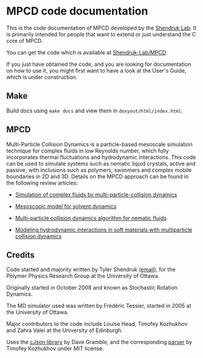 # MPCD code documentation
This is the code documentation of MPCD developed by the [Shendruk Lab](https://tnshendruk.com). It is primarily intended for people that want to extend or just understand the C core of MPCD.

You can get the code which is available at [Shendruk-Lab/MPCD](https://github.com/Shendruk-Lab/MPCD).

If you just have obtained the code, and you are looking for documentation on how to use it, you might first want to have a look at the User's Guide, which is under construction.

## Make
Build docs using `make docs` and view them in `doxyout/html/index.html`.

## MPCD
Multi-Particle Collision Dynamics is a particle-based mesoscale simulation technique for complex fluids in low Reynolds number, which fully incorporates thermal fluctuations and hydrodynamic interactions. This code can be used to simulate systems such as nematic liquid crystals, active and passive, with inclusions such as polymers, swimmers and complex mobile boundaries in 2D and 3D. Details on the MPCD approach can be found in the following review articles:

* [Simulation of complex fluids by multi-particle-collision dynamics](https://www.sciencedirect.com/science/article/pii/S0010465505001700)

* [Mesoscopic model for solvent dynamics](https://aip.scitation.org/doi/abs/10.1063/1.478857)

* [Multi-particle collision dynamics algorithm for nematic fluids](https://pubs.rsc.org/en/content/articlehtml/2015/sm/c5sm00839e)

* [Modeling hydrodynamic interactions in soft materials with multiparticle collision dynamics](https://www.sciencedirect.com/science/article/pii/S2211339819300024) 

## Credits
Code started and majority written by Tyler Shendruk ([email](mailto:t.shendruk@ed.ac.uk)), for the Polymer Physics Research Group at the University of Ottawa.

Originally started in October 2008 and known as Stochastic Rotation Dynamics.

The MD simulator used was written by Frédéric Tessier, started in 2005 at the University of Ottawa.

Major contributors to the code include Louise Head, Timofey Kozhukhov and Zahra Valei at the University of Edinburgh.

Uses the [cJson library](https://github.com/DaveGamble/cJSON) by Dave Gramble, and the corresponding [parser](https://github.com/T-Kozhukhov/cJson-Parser) by Timofey Kozhukhov under MIT license.